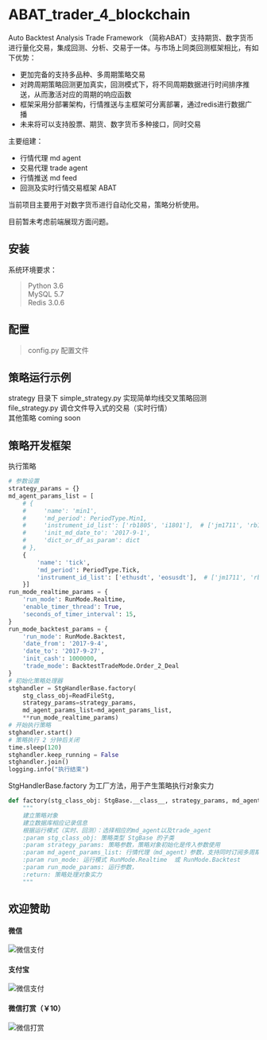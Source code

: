 # ABAT_trader_4_blockchain
Auto Backtest Analysis Trade Framework （简称ABAT）支持期货、数字货币进行量化交易，集成回测、分析、交易于一体。与市场上同类回测框架相比，有如下优势：

- 更加完备的支持多品种、多周期策略交易
- 对跨周期策略回测更加真实，回测模式下，将不同周期数据进行时间排序推送，从而激活对应的周期的响应函数
- 框架采用分部署架构，行情推送与主框架可分离部署，通过redis进行数据广播
- 未来将可以支持股票、期货、数字货币多种接口，同时交易

主要组建：

- 行情代理 md agent
- 交易代理 trade agent
- 行情推送 md feed
- 回测及实时行情交易框架 ABAT

当前项目主要用于对数字货币进行自动化交易，策略分析使用。

目前暂未考虑前端展现方面问题。

## 安装

系统环境要求：
>Python 3.6 \
MySQL 5.7 \
Redis 3.0.6 

## 配置

> config.py 配置文件

## 策略运行示例

strategy 目录下
simple_strategy.py 实现简单均线交叉策略回测\
file_strategy.py 调仓文件导入式的交易（实时行情）\
其他策略 coming soon

## 策略开发框架

执行策略

```python
# 参数设置
strategy_params = {}
md_agent_params_list = [
	# {
	#     'name': 'min1',
	#     'md_period': PeriodType.Min1,
	#     'instrument_id_list': ['rb1805', 'i1801'],  # ['jm1711', 'rb1712', 'pb1801', 'IF1710'],
	#     'init_md_date_to': '2017-9-1',
	#     'dict_or_df_as_param': dict
	# },
	{
		'name': 'tick',
		'md_period': PeriodType.Tick,
		'instrument_id_list': ['ethusdt', 'eosusdt'],  # ['jm1711', 'rb1712', 'pb1801', 'IF1710'],
	}]
run_mode_realtime_params = {
	'run_mode': RunMode.Realtime,
	'enable_timer_thread': True,
	'seconds_of_timer_interval': 15,
}
run_mode_backtest_params = {
	'run_mode': RunMode.Backtest,
	'date_from': '2017-9-4',
	'date_to': '2017-9-27',
	'init_cash': 1000000,
	'trade_mode': BacktestTradeMode.Order_2_Deal
}
# 初始化策略处理器
stghandler = StgHandlerBase.factory(
	stg_class_obj=ReadFileStg,
	strategy_params=strategy_params,
	md_agent_params_list=md_agent_params_list,
	**run_mode_realtime_params)
# 开始执行策略
stghandler.start()
# 策略执行 2 分钟后关闭
time.sleep(120)
stghandler.keep_running = False
stghandler.join()
logging.info("执行结束")
```

StgHandlerBase.factory 为工厂方法，用于产生策略执行对象实力

```Python
def factory(stg_class_obj: StgBase.__class__, strategy_params, md_agent_params_list, run_mode: RunMode, **run_mode_params):
    """
    建立策略对象
    建立数据库相应记录信息
    根据运行模式（实时、回测）：选择相应的md_agent以及trade_agent
    :param stg_class_obj: 策略类型 StgBase 的子类
    :param strategy_params: 策略参数，策略对象初始化是传入参数使用
    :param md_agent_params_list: 行情代理（md_agent）参数，支持同时订阅多周期、多品种，例如同时订阅 [ethusdt, eosusdt] 1min 行情、[btcusdt, ethbtc] tick 行情
    :param run_mode: 运行模式 RunMode.Realtime  或 RunMode.Backtest
    :param run_mode_params: 运行参数，
    :return: 策略处理对象实力
    """
```

## 欢迎赞助

#### 微信

![微信支付](https://github.com/mmmaaaggg/ABAT_trader_4_blockchain/blob/master/mass/webchat_code200.png?raw=true)

#### 支付宝

![微信支付](https://github.com/mmmaaaggg/ABAT_trader_4_blockchain/blob/master/mass/alipay_code200.png?raw=true)

#### 微信打赏（￥10）

![微信打赏](https://github.com/mmmaaaggg/ABAT_trader_4_blockchain/blob/master/mass/dashang_code200.png?raw=true)


